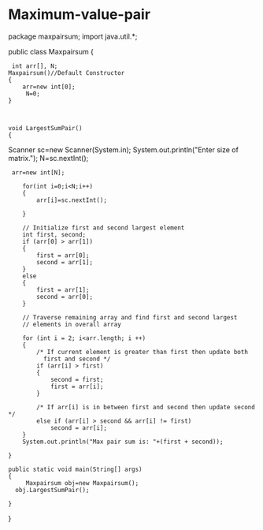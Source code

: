 # Maximum-value-pair

package maxpairsum;
import java.util.*;
 
 public class Maxpairsum
 {
   
     int arr[], N;
    Maxpairsum()//Default Constructor
    {
        arr=new int[0];
         N=0;
    } 
     
     
     
    void LargestSumPair() 
    { 
         
   Scanner sc=new Scanner(System.in);
        System.out.println("Enter size of matrix.");
        N=sc.nextInt();
   
     arr=new int[N]; 
      
        for(int i=0;i<N;i++)
        {
            arr[i]=sc.nextInt();
             
        }
        
        // Initialize first and second largest element 
        int first, second; 
        if (arr[0] > arr[1]) 
        { 
            first = arr[0]; 
            second = arr[1]; 
        } 
        else
        { 
            first = arr[1]; 
            second = arr[0]; 
        } 
       
        // Traverse remaining array and find first and second largest 
        // elements in overall array 
      
        for (int i = 2; i<arr.length; i ++) 
        { 
            /* If current element is greater than first then update both 
              first and second */
            if (arr[i] > first) 
            { 
                second = first; 
                first = arr[i]; 
            } 
       
            /* If arr[i] is in between first and second then update second  */
            else if (arr[i] > second && arr[i] != first) 
                second = arr[i]; 
        } 
        System.out.println("Max pair sum is: "+(first + second)); 
      
    } 
     
    public static void main(String[] args)  
    { 
         Maxpairsum obj=new Maxpairsum(); 
      obj.LargestSumPair(); 
          
    } 

 }

    
    

